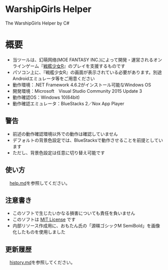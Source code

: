 # WarshipGirls Helper
The WarshipGirls Helper by C#

# 概要
- 当ツールは、幻萌网络(MOE FANTASY INC.)によって開発・運営されるオンラインゲーム『[戦艦少女R](http://jianniang.com)』のプレイを支援するものです
- パソコン上に、『戦艦少女R』の画面が表示されている必要があります。別途Androidエミュレータ等をご用意ください
- 動作環境：.NET Framework 4.6.2がインストール可能なWindows OS
- 開発環境：Microsoft　Visual Studio Community 2015 Update 3
- 動作確認OS：Windows 10(64bit)
- 動作確認エミュレータ：BlueStacks 2／Nox App Player

## 警告
- 前述の動作確認環境以外での動作は確認していません
- デフォルトの背景色設定では、BlueStacksで動作させることを前提としています
 - ただし、背景色設定は任意に切り替え可能です

## 使い方
　[help.md](./help/help.md)を参照してください。

## 注意書き
- このソフトで生じたいかなる損害についても責任を負いません
- このソフトは [MIT License](https://ja.osdn.net/projects/opensource/wiki/licenses%2FMIT_license) です
- 内部リソース作成用に、おもたん氏の「源暎ゴシックM SemiBold」を画像化したものを使用しました

## 更新履歴
　[history.md](./help/history.md)を参照してください。
